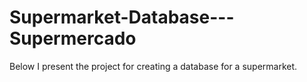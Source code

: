 # Supermarket-Database---Supermercado
Below I present the project for creating a database for a supermarket. 
